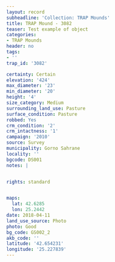 ```yaml
---
layout: record
subheadline: 'Collection: TRAP Mounds'
title: TRAP Mound - 3082
teaser: Test example of object
categories:
- TRAP Mounds
header: no
tags:
- ''
trap_id: '3082'

certainty: Certain
elevation: '424'
max_diameter: '23'
min_diameter: '20'
height: '4'
size_category: Medium
surrounding_land_use: Pasture
surface_condition: Pasture
robbed: Yes
crm_condition: '2'
crm_intactness: '1'
campaign: '2010'
source: Survey
municipality: Gorno Sahrane
locality: ''
bgcode: DS001
notes: |


rights: standard


maps:
  lat: 42.6285
  lon: 25.2442
date: 2018-04-11
land_use_source: Photo
photo: Good
bg_code: GS002_2
akb_code: ''
latitude: '42.654231'
longitude: '25.227839'
---
```

